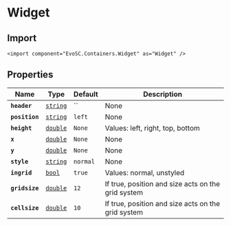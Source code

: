 # Widget


## Import
```xml:no-line-numbers
<import component="EvoSC.Containers.Widget" as="Widget" />
```

## Properties
| Name | Type | Default | Description |
|------|------|---------|-------------|
| **`header`** | [`string`](#) | `` | None |
| **`position`** | [`string`](#) | `left` | None |
| **`height`** | [`double`](#) | `None` | Values: left, right, top, bottom |
| **`x`** | [`double`](#) | `None` | None |
| **`y`** | [`double`](#) | `None` | None |
| **`style`** | [`string`](#) | `normal` | None |
| **`ingrid`** | [`bool`](#) | `true` | Values: normal, unstyled |
| **`gridsize`** | [`double`](#) | `12` | If true, position and size acts on the grid system |
| **`cellsize`** | [`double`](#) | `10` | If true, position and size acts on the grid system |
